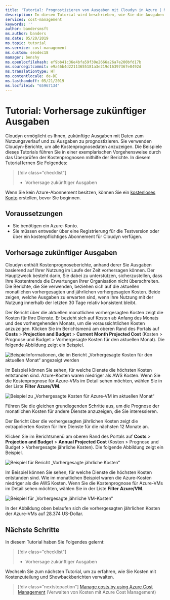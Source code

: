 ```yaml
---
title: 'Tutorial: Prognostizieren von Ausgaben mit Cloudyn in Azure | Microsoft-Dokumentation'
description: In diesem Tutorial wird beschrieben, wie Sie die Ausgaben prognostizieren, indem Sie die Daten zum Nutzungsverlauf und zu den Ausgaben verwenden.
services: cost-management
keywords: ''
author: bandersmsft
ms.author: banders
ms.date: 05/20/2019
ms.topic: tutorial
ms.service: cost-management
ms.custom: seodec18
manager: benshy
ms.openlocfilehash: ef9bb41c36e4bfa59f30e2666a26a7e200bfd17b
ms.sourcegitcommit: e9a46b4d22113655181a3e219d16397367e8492d
ms.translationtype: HT
ms.contentlocale: de-DE
ms.lasthandoff: 05/21/2019
ms.locfileid: "65967134"
---
```

# <a name="tutorial-forecast-future-spending"></a>Tutorial: Vorhersage zukünftiger Ausgaben

Cloudyn ermöglicht es Ihnen, zukünftige Ausgaben mit Daten zum Nutzungsverlauf und zu Ausgaben zu prognostizieren. Sie verwenden Cloudyn-Berichte, um alle Kostenprognosedaten anzuzeigen. Die Beispiele dieses Tutorials führen Sie in einer exemplarischen Vorgehensweise durch das Überprüfen der Kostenprognosen mithilfe der Berichte. In diesem Tutorial lernen Sie Folgendes:

> [!div class="checklist"]
> * Vorhersage zukünftiger Ausgaben

Wenn Sie kein Azure-Abonnement besitzen, können Sie ein [kostenloses Konto](https://azure.microsoft.com/free/?WT.mc_id=A261C142F) erstellen, bevor Sie beginnen.

## <a name="prerequisites"></a>Voraussetzungen

- Sie benötigen ein Azure-Konto.
- Sie müssen entweder über eine Registrierung für die Testversion oder über ein kostenpflichtiges Abonnement für Cloudyn verfügen.

## <a name="forecast-future-spending"></a>Vorhersage zukünftiger Ausgaben

Cloudyn enthält Kostenprognoseberichte, anhand derer Sie Ausgaben basierend auf Ihrer Nutzung im Laufe der Zeit vorhersagen können. Der Hauptzweck besteht darin, Sie dabei zu unterstützen, sicherzustellen, dass Ihre Kostentrends die Erwartungen Ihrer Organisation nicht überschreiten. Die Berichte, die Sie verwenden, beziehen sich auf die aktuellen monatlichen vorhergesagten und jährlichen vorhergesagten Kosten. Beide zeigen, welche Ausgaben zu erwarten sind, wenn Ihre Nutzung mit der Nutzung innerhalb der letzten 30 Tage relativ konsistent bleibt.

Der Bericht über die aktuellen monatlichen vorhergesagten Kosten zeigt die Kosten für Ihre Dienste. Er bezieht sich auf Kosten ab Anfang des Monats und des vorhergehenden Monats, um die voraussichtlichen Kosten anzuzeigen. Klicken Sie im Berichtsmenü am oberen Rand des Portals auf **Costs** > **Projection and Budget** > **Current Month Projected Cost** (Kosten > Prognose und Budget > Vorhergesagte Kosten für den aktuellen Monat). Die folgende Abbildung zeigt ein Beispiel.

![Beispielinformationen, die im Bericht „Vorhergesagte Kosten für den aktuellen Monat“ angezeigt werden](./media/tutorial-forecast-spending/project-month01.png)

Im Beispiel können Sie sehen, für welche Dienste die höchsten Kosten entstanden sind. Azure-Kosten waren niedriger als AWS Kosten. Wenn Sie die Kostenprognose für Azure-VMs im Detail sehen möchten, wählen Sie in der Liste **Filter** **Azure/VM**.

![Beispiel zu „Vorhergesagte Kosten für Azure-VM im aktuellen Monat“](./media/tutorial-forecast-spending/project-month02.png)

Führen Sie die gleichen grundlegenden Schritte aus, um die Prognose der monatlichen Kosten für andere Dienste anzuzeigen, die Sie interessieren.

Der Bericht über die vorhergesagten jährlichen Kosten zeigt die extrapolierten Kosten für Ihre Dienste für die nächsten 12 Monate an.

Klicken Sie im Berichtsmenü am oberen Rand des Portals auf **Costs** > **Projection and Budget** > **Annual Projected Cost** (Kosten > Prognose und Budget > Vorhergesagte jährliche Kosten). Die folgende Abbildung zeigt ein Beispiel.

![Beispiel für Bericht „Vorhergesagte jährliche Kosten“](./media/tutorial-forecast-spending/project-annual01.png)

Im Beispiel können Sie sehen, für welche Dienste die höchsten Kosten entstanden sind. Wie im monatlichen Beispiel waren die Azure-Kosten niedriger als die AWS Kosten. Wenn Sie die Kostenprognose für Azure-VMs im Detail sehen möchten, wählen Sie in der Liste **Filter** **Azure/VM**.

![Beispiel für „Vorhergesagte jährliche VM-Kosten“](./media/tutorial-forecast-spending/project-annual02.png)

In der Abbildung oben belaufen sich die vorhergesagten jährlichen Kosten der Azure-VMs auf 28.374 US-Dollar.

## <a name="next-steps"></a>Nächste Schritte

In diesem Tutorial haben Sie Folgendes gelernt:

> [!div class="checklist"]
> * Vorhersage zukünftiger Ausgaben


Wechseln Sie zum nächsten Tutorial, um zu erfahren, wie Sie Kosten mit Kostenzuteilung und Showbackberichten verwalten.

> [!div class="nextstepaction"]
> [Manage costs by using Azure Cost Management](tutorial-manage-costs.md) (Verwalten von Kosten mit Azure Cost Management)
